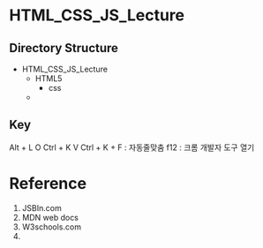 # HTML_CSS_JS_Lecture

## Directory Structure
- HTML_CSS_JS_Lecture
   - HTML5
     - css
   - 

## Key
Alt + L O 
Ctrl + K V
Ctrl + K + F : 자동줄맞춤
f12 : 크롬 개발자 도구 열기

# Reference 
1. JSBIn.com
2. MDN web docs
3. W3schools.com
4. 